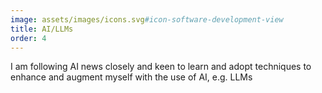 ```yaml
---
image: assets/images/icons.svg#icon-software-development-view
title: AI/LLMs
order: 4
---
```

I am following AI news closely and keen to learn and adopt techniques to enhance and augment myself with the use of AI, e.g. LLMs
